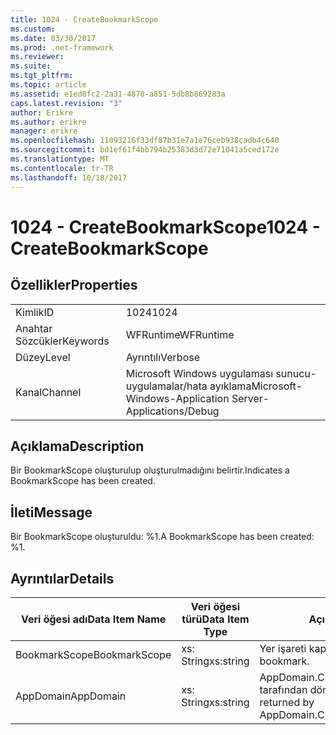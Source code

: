 ```yaml
---
title: 1024 - CreateBookmarkScope
ms.custom: 
ms.date: 03/30/2017
ms.prod: .net-framework
ms.reviewer: 
ms.suite: 
ms.tgt_pltfrm: 
ms.topic: article
ms.assetid: e1ed8fc2-2a31-4878-a851-5db8b869283a
caps.latest.revision: "3"
author: Erikre
ms.author: erikre
manager: erikre
ms.openlocfilehash: 11093216f33df87b31e7a1e76ceb938cadb4c640
ms.sourcegitcommit: bd1ef61f4bb794b25383d3d72e71041a5ced172e
ms.translationtype: MT
ms.contentlocale: tr-TR
ms.lasthandoff: 10/18/2017
---
```

# <a name="1024---createbookmarkscope"></a><span data-ttu-id="bf4d3-102">1024 - CreateBookmarkScope</span><span class="sxs-lookup"><span data-stu-id="bf4d3-102">1024 - CreateBookmarkScope</span></span>
## <a name="properties"></a><span data-ttu-id="bf4d3-103">Özellikler</span><span class="sxs-lookup"><span data-stu-id="bf4d3-103">Properties</span></span>  
  
|||  
|-|-|  
|<span data-ttu-id="bf4d3-104">Kimlik</span><span class="sxs-lookup"><span data-stu-id="bf4d3-104">ID</span></span>|<span data-ttu-id="bf4d3-105">1024</span><span class="sxs-lookup"><span data-stu-id="bf4d3-105">1024</span></span>|  
|<span data-ttu-id="bf4d3-106">Anahtar Sözcükler</span><span class="sxs-lookup"><span data-stu-id="bf4d3-106">Keywords</span></span>|<span data-ttu-id="bf4d3-107">WFRuntime</span><span class="sxs-lookup"><span data-stu-id="bf4d3-107">WFRuntime</span></span>|  
|<span data-ttu-id="bf4d3-108">Düzey</span><span class="sxs-lookup"><span data-stu-id="bf4d3-108">Level</span></span>|<span data-ttu-id="bf4d3-109">Ayrıntılı</span><span class="sxs-lookup"><span data-stu-id="bf4d3-109">Verbose</span></span>|  
|<span data-ttu-id="bf4d3-110">Kanal</span><span class="sxs-lookup"><span data-stu-id="bf4d3-110">Channel</span></span>|<span data-ttu-id="bf4d3-111">Microsoft Windows uygulaması sunucu-uygulamalar/hata ayıklama</span><span class="sxs-lookup"><span data-stu-id="bf4d3-111">Microsoft-Windows-Application Server-Applications/Debug</span></span>|  
  
## <a name="description"></a><span data-ttu-id="bf4d3-112">Açıklama</span><span class="sxs-lookup"><span data-stu-id="bf4d3-112">Description</span></span>  
 <span data-ttu-id="bf4d3-113">Bir BookmarkScope oluşturulup oluşturulmadığını belirtir.</span><span class="sxs-lookup"><span data-stu-id="bf4d3-113">Indicates a BookmarkScope has been created.</span></span>  
  
## <a name="message"></a><span data-ttu-id="bf4d3-114">İleti</span><span class="sxs-lookup"><span data-stu-id="bf4d3-114">Message</span></span>  
 <span data-ttu-id="bf4d3-115">Bir BookmarkScope oluşturuldu: %1.</span><span class="sxs-lookup"><span data-stu-id="bf4d3-115">A BookmarkScope has been created: %1.</span></span>  
  
## <a name="details"></a><span data-ttu-id="bf4d3-116">Ayrıntılar</span><span class="sxs-lookup"><span data-stu-id="bf4d3-116">Details</span></span>  
  
|<span data-ttu-id="bf4d3-117">Veri öğesi adı</span><span class="sxs-lookup"><span data-stu-id="bf4d3-117">Data Item Name</span></span>|<span data-ttu-id="bf4d3-118">Veri öğesi türü</span><span class="sxs-lookup"><span data-stu-id="bf4d3-118">Data Item Type</span></span>|<span data-ttu-id="bf4d3-119">Açıklama</span><span class="sxs-lookup"><span data-stu-id="bf4d3-119">Description</span></span>|  
|--------------------|--------------------|-----------------|  
|<span data-ttu-id="bf4d3-120">BookmarkScope</span><span class="sxs-lookup"><span data-stu-id="bf4d3-120">BookmarkScope</span></span>|<span data-ttu-id="bf4d3-121">xs: String</span><span class="sxs-lookup"><span data-stu-id="bf4d3-121">xs:string</span></span>|<span data-ttu-id="bf4d3-122">Yer işareti kapsamı.</span><span class="sxs-lookup"><span data-stu-id="bf4d3-122">The scope of the bookmark.</span></span>|  
|<span data-ttu-id="bf4d3-123">AppDomain</span><span class="sxs-lookup"><span data-stu-id="bf4d3-123">AppDomain</span></span>|<span data-ttu-id="bf4d3-124">xs: String</span><span class="sxs-lookup"><span data-stu-id="bf4d3-124">xs:string</span></span>|<span data-ttu-id="bf4d3-125">AppDomain.CurrentDomain.FriendlyName tarafından döndürülen dize.</span><span class="sxs-lookup"><span data-stu-id="bf4d3-125">The string returned by AppDomain.CurrentDomain.FriendlyName.</span></span>|
